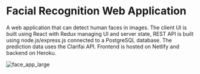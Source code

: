 # Facial Recognition Web Application

A web application that can detect human faces in images. The client UI is built using React with Redux managing UI and server state, REST API is built using node.js/express.js connected to a PostgreSQL database. The prediction data uses the Clarifai API. Frontend is hosted on Netlify and backend on Heroku.

![face_app_large](https://user-images.githubusercontent.com/79977073/146499019-03fba80e-5758-492e-b100-266fdf2e18ab.gif)
